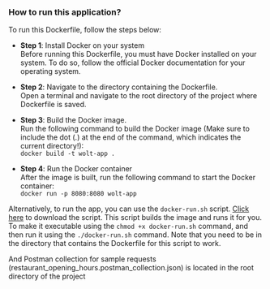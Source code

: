 
### How to run this application?

To run this Dockerfile, follow the steps below:

- **Step 1**: Install Docker on your system    
Before running this Dockerfile, you must have Docker installed on your system. To do so, follow the official Docker documentation for your operating system.

- **Step 2**: Navigate to the directory containing the Dockerfile.     
Open a terminal and navigate to the root directory of the project where Dockerfile is saved. 

- **Step 3**: Build the Docker image.    
Run the following command to build the Docker image (Make sure to include the dot (.) at the end of the command, which indicates the current directory!):    
``` docker build -t wolt-app . ```
- **Step 4**: Run the Docker container     
  After the image is built, run the following command to start the Docker container:      
  ``` docker run -p 8080:8080 wolt-app ```

Alternatively, to run the app, you can use the `docker-run.sh` script. [Click here](./docker-run.sh) to download the script.
This script builds the image and runs it for you. To make it executable using the ```chmod +x docker-run.sh``` command, and then run it using the ```./docker-run.sh``` command. 
Note that you need to be in the directory that contains the Dockerfile for this script to work.

And Postman collection for sample requests (restaurant_opening_hours.postman_collection.json) is located in the root directory of the project